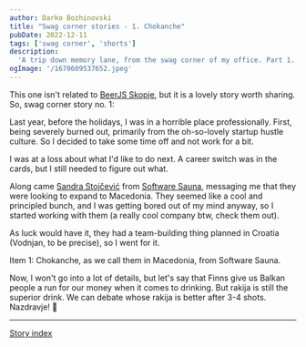 ```yaml
---
author: Darko Bozhinovski
title: "Swag corner stories - 1. Chokanche"
pubDate: 2022-12-11
tags: ['swag corner', 'shorts']
description:
  'A trip down memory lane, from the swag corner of my office. Part 1.'
ogImage: '/1670609537652.jpeg'
---
```


This one isn't related to [BeerJS Skopje](https://beerjs.mk), but it is a lovely story worth sharing. So, swag corner story no. 1:

Last year, before the holidays, I was in a horrible place professionally. First, being severely burned out, primarily from the oh-so-lovely startup hustle culture. So I decided to take some time off and not work for a bit.

I was at a loss about what I'd like to do next. A career switch was in the cards, but I still needed to figure out what.

Along came [Sandra Stojčević](https://www.linkedin.com/in/ACoAABMDaJ4BMFctv7hLhkH_c7zqwLe0ZU8A038?lipi=urn%3Ali%3Apage%3Ad_flagship3_detail_base%3BnXky5EUmR9GUwbfFa9GAmA%3D%3D) from [Software Sauna](https://www.linkedin.com/company/softwaresauna/?lipi=urn%3Ali%3Apage%3Ad_flagship3_detail_base%3BnXky5EUmR9GUwbfFa9GAmA%3D%3D), messaging me that they were looking to expand to Macedonia. They seemed like a cool and principled bunch, and I was getting bored out of my mind anyway, so I started working with them (a really cool company btw, check them out).

As luck would have it, they had a team-building thing planned in Croatia (Vodnjan, to be precise), so I went for it.

Item 1: Chokanche, as we call them in Macedonia, from Software Sauna.

Now, I won't go into a lot of details, but let's say that Finns give us Balkan people a run for our money when it comes to drinking. But rakija is still the superior drink. We can debate whose rakija is better after 3-4 shots. Nazdravje! 🍻

---

[Story index](posts/swag-corner-stories---intro#story-index)